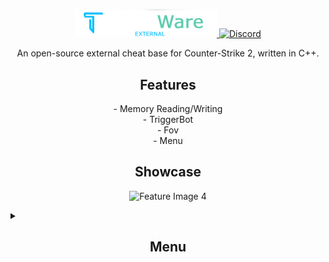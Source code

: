 <p align="center">
  <a href="https://templecheats.xyz">
    <img src="github/Images/logo.png" style="width: 45%" alt="logo">
  </a>
  <a href="https://discord.gg/j6hTUB5GBx">
    <img src="https://img.shields.io/discord/1125838140456849418?color=skyblue&logo=discord&logoColor=white" alt="Discord">
  </a>
  <p align="center">
    An open-source external cheat base for Counter-Strike 2, written in C++.
  </p>
</p>

<h2 align="center">Features</h2>

<p align="center">
  - Memory Reading/Writing<br>
  - TriggerBot<br>
  - Fov<br>
  - Menu<br>
</p>

<h2 align="center">Showcase</h2>
<p align="center">
  <img src="https://github.com/PhilipPanda/CS2-External-Base/blob/main/Images/ingame.png?raw=true" alt="Feature Image 4">
</p>

<details>
  <summary><h2 align="center">Menu</h2></summary>
  <p align="center">
    <img src="https://github.com/PhilipPanda/CS2-External-Base/blob/main/Images/combat.png?raw=true" alt="Feature Image 1">
    <img src="https://github.com/PhilipPanda/CS2-External-Base/blob/main/Images/visuals.png?raw=true" alt="Feature Image 2">
    <img src="https://github.com/PhilipPanda/CS2-External-Base/blob/main/Images/misc.png?raw=true" alt="Feature Image 3">
  </p>
</details>
